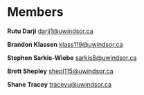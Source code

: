 # Members

**Rutu Darji**
darji1@uwindsor.ca

**Brandon Klassen**
klass119@uwindsor.ca

**Stephen Sarkis-Wiebe**
sarkis8@uwindsor.ca

**Brett Shepley**
shepl115@uwindsor.ca

**Shane Tracey**
traceyu@uwindsor.ca
